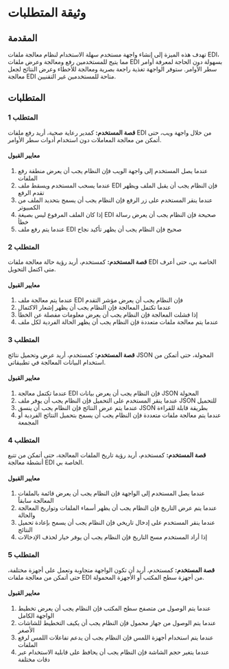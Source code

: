 # وثيقة المتطلبات

## المقدمة

تهدف هذه الميزة إلى إنشاء واجهة مستخدم سهلة الاستخدام لنظام معالجة ملفات EDI، مما يتيح للمستخدمين رفع ومعالجة وعرض ملفات EDI بسهولة دون الحاجة لمعرفة أوامر سطر الأوامر. ستوفر الواجهة تغذية راجعة بصرية ومعالجة للأخطاء وعرض النتائج لجعل معالجة EDI متاحة للمستخدمين غير التقنيين.

## المتطلبات

### المتطلب 1

**قصة المستخدم:** كمدير رعاية صحية، أريد رفع ملفات EDI من خلال واجهة ويب، حتى أتمكن من معالجة المعاملات دون استخدام أدوات سطر الأوامر.

#### معايير القبول

1. عندما يصل المستخدم إلى واجهة الويب فإن النظام يجب أن يعرض منطقة رفع الملفات
2. عندما يسحب المستخدم ويسقط ملف EDI فإن النظام يجب أن يقبل الملف ويظهر تقدم الرفع
3. عندما ينقر المستخدم على زر الرفع فإن النظام يجب أن يسمح بتحديد الملف من الكمبيوتر
4. إذا كان الملف المرفوع ليس بصيغة EDI صحيحة فإن النظام يجب أن يعرض رسالة خطأ
5. عندما يتم رفع ملف EDI صحيح فإن النظام يجب أن يظهر تأكيد نجاح

### المتطلب 2

**قصة المستخدم:** كمستخدم، أريد رؤية حالة معالجة ملفات EDI الخاصة بي، حتى أعرف متى اكتمل التحويل.

#### معايير القبول

1. عندما يتم معالجة ملف EDI فإن النظام يجب أن يعرض مؤشر التقدم
2. عندما تكتمل المعالجة فإن النظام يجب أن يظهر إشعار الاكتمال
3. إذا فشلت المعالجة فإن النظام يجب أن يعرض معلومات مفصلة عن الخطأ
4. عندما يتم معالجة ملفات متعددة فإن النظام يجب أن يظهر الحالة الفردية لكل ملف

### المتطلب 3

**قصة المستخدم:** كمستخدم، أريد عرض وتحميل نتائج JSON المحولة، حتى أتمكن من استخدام البيانات المعالجة في تطبيقاتي.

#### معايير القبول

1. عندما تكتمل معالجة EDI فإن النظام يجب أن يعرض بيانات JSON المحولة
2. عندما ينقر المستخدم على التحميل فإن النظام يجب أن يوفر ملف JSON للتحميل
3. عندما يتم عرض النتائج فإن النظام يجب أن ينسق JSON بطريقة قابلة للقراءة
4. عندما يتم معالجة ملفات متعددة فإن النظام يجب أن يسمح بتحميل النتائج الفردية أو المجمعة

### المتطلب 4

**قصة المستخدم:** كمستخدم، أريد رؤية تاريخ الملفات المعالجة، حتى أتمكن من تتبع أنشطة معالجة EDI الخاصة بي.

#### معايير القبول

1. عندما يصل المستخدم إلى الواجهة فإن النظام يجب أن يعرض قائمة بالملفات المعالجة سابقاً
2. عندما يتم عرض التاريخ فإن النظام يجب أن يظهر أسماء الملفات وتواريخ المعالجة والحالة
3. عندما ينقر المستخدم على إدخال تاريخي فإن النظام يجب أن يسمح بإعادة تحميل النتائج
4. إذا أراد المستخدم مسح التاريخ فإن النظام يجب أن يوفر خيار لحذف الإدخالات

### المتطلب 5

**قصة المستخدم:** كمستخدم، أريد أن تكون الواجهة متجاوبة وتعمل على أجهزة مختلفة، حتى أتمكن من معالجة ملفات EDI من أجهزة سطح المكتب أو الأجهزة المحمولة.

#### معايير القبول

1. عندما يتم الوصول من متصفح سطح المكتب فإن النظام يجب أن يعرض تخطيط الواجهة الكامل
2. عندما يتم الوصول من جهاز محمول فإن النظام يجب أن يكيف التخطيط للشاشات الأصغر
3. عندما يتم استخدام أجهزة اللمس فإن النظام يجب أن يدعم تفاعلات اللمس لرفع الملفات
4. عندما يتغير حجم الشاشة فإن النظام يجب أن يحافظ على قابلية الاستخدام عبر دقات مختلفة
